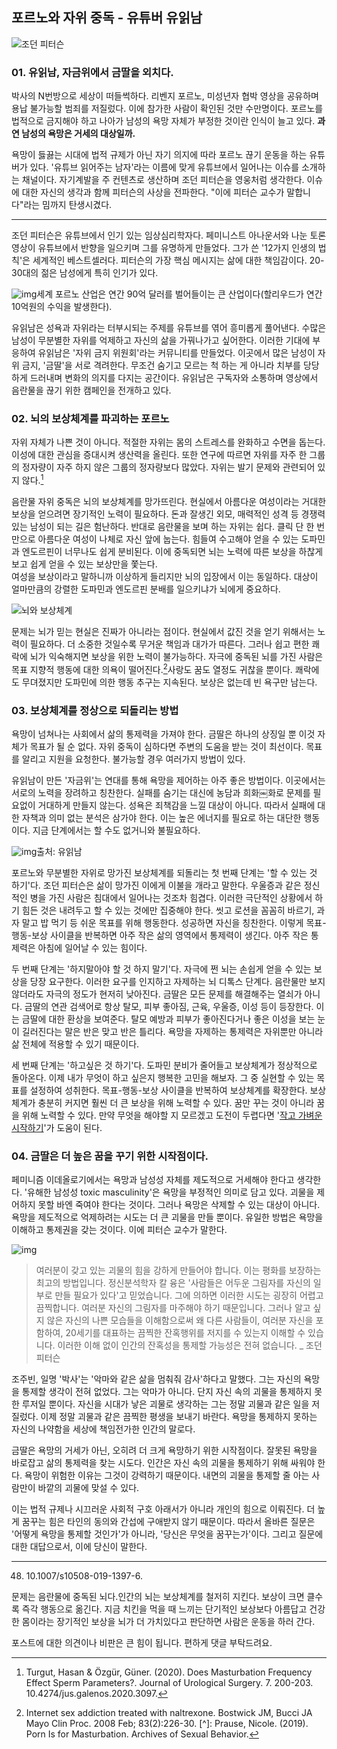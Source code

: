 ## 포르노와 자위 중독 - 유튜버 유읽남

![조던 피터슨]()

### 01. 유읽남, 자금위에서 금딸을 외치다.
박사의 N번방으로 세상이 떠들썩하다.
리벤지 포르노, 미성년자 협박 영상을 공유하며 용납 불가능할 범죄를 저질렀다.
이에 참가한 사람이 확인된 것만 수만명이다.
포르노를 법적으로 금지해야 하고 나아가 남성의 욕망 자체가 부정한 것이란 인식이 늘고 있다.
**과연 남성의 욕망은 거세의 대상일까.**

욕망이 듫끓는 시대에 법적 규제가 아닌 자기 의지에 따라 포르노 끊기 운동을 하는 유튜버가 있다.
'유튜브 읽어주는 남자'라는 이름에 맞게 유튜브에서 일어나는 이슈를 소개하는 채널이다.
자기계발을 주 컨텐츠로 생산하며 조던 피터슨을 영웅처럼 생각한다.
이슈에 대한 자신의 생각과 함께 피터슨의 사상을 전파한다.
"이에 피터슨 교수가 말합니다"라는 밈까지 탄생시겼다.

****

조던 피터슨은 유튜브에서 인기 있는 임상심리학자다.
페미니스트 아나운서와 나눈 토론 영상이 유튜브에서 반향을 일으키며 그를 유명하게 만들었다.
그가 쓴 '12가지 인생의 법칙'은 세계적인 베스트셀러다.
피터슨의 가장 핵심 메시지는 삶에 대한 책임감이다.
20-30대의 젊은 남성에게 특히 인기가 있다.

![img](https://blog.kakaocdn.net/dn/bjEFfk/btqK2rL4G20/l4y1SBerNv7Kqj9xa1FzR1/img.png)세계 포르노 산업은 연간 90억 달러를 벌어들이는 큰 산업이다(할리우드가 연간 10억원의 수익을 발생한다).


유읽남은 성욕과 자위라는 터부시되는 주제를 유튜브를 엮어 흥미롭게 풀어낸다.
수많은 남성이 무분별한 자위를 억제하고 자신의 삶을 가꿔나가고 싶어한다.
이러한 기대에 부응하여 유읽남은 '자위 금지 위원회'라는 커뮤니티를 만들었다.
이곳에서 많은 남성이 자위 금지, '금딸'을 서로 격려한다.
무조건 숨기고 모르는 척 하는 게 아니라 치부를 당당하게 드러내며 변화의 의지를 다지는 공간이다.
유읽남은 구독자와 소통하며 영상에서 음란물을 끊기 위한 캠페인을 전개하고 있다.


### 02. 뇌의 보상체계를 파괴하는 포르노
자위 자체가 나쁜 것이 아니다.
적절한 자위는 몸의 스트레스를 완화하고 수면을 돕는다.
이성에 대한 관심을 증대시켜 생산력을 올린다.
또한 연구에 따르면 자위를 자주 한 그룹의 정자량이 자주 하지 않은 그룹의 정자량보다 많았다.
자위는 발기 문제와 관련되어 있지 않다.[^1]

 음란물 자위 중독은 뇌의 보상체계를 망가뜨린다.
현실에서 아름다운 여성이라는 거대한 보상을 얻으려면 장기적인 노력이 필요하다.
돈과 잘생긴 외모, 매력적인 성격 등 경쟁력 있는 남성이 되는 길은 험난하다.
반대로 음란물을 보며 하는 자위는 쉽다.
클릭 단 한 번 만으로 아름다운 여성이 나체로 자신 앞에 눕는다.
힘들여 수고해야 얻을 수 있는 도파민과 엔도르핀이 너무나도 쉽게 분비된다.
이에 중독되면 뇌는 노력에 따른 보상을 하찮게 보고 쉽게 얻을 수 있는 보상만을 쫓는다.
<br>여성을 보상이라고 말하니까 이상하게 들리지만 뇌의 입장에서 이는 동일하다.
대상이 얼마만큼의 강렬한 도파민과 엔도르핀 분배를 일으키냐가 뇌에게 중요하다.


![뇌와 보상체계](https://blog.kakaocdn.net/dn/cDB7WA/btqDbGdaP6f/UeY74iZmfZc1kPcXqhzWs0/img.png)

문제는 뇌가 믿는 현실은 진짜가 아니라는 점이다.
현실에서 값진 것을 얻기 위해서는 노력이 필요하다.
더 소중한 것일수록 무거운 책임과 대가가 따른다.
그러나 쉽고 편한 쾌락에 뇌가 익숙해지면 보상을 위한 노력이 불가능하다.
자극에 중독된 뇌를 가진 사람은 목표 지향적 행동에 대한 의욕이 떨어진다.[^2]사랑도 꿈도 열정도 귀찮을 뿐이다.
쾌락에도 무뎌졌지만 도파민에 의한 행동 추구는 지속된다.
보상은 없는데 빈 욕구만 남는다.

### 03. 보상체계를 정상으로 되돌리는 방법
욕망이 넘쳐나는 사회에서 삶의 통제력을 가져야 한다.
금딸은 하나의 상징일 뿐 이것 자체가 목표가 될 순 없다.
자위 중독이 심하다면 주변의 도움을 받는 것이 최선이다.
목표를 알리고 지원을 요청한다.
불가능할 경우 여러가지 방법이 있다.


유읽남이 만든 '자금위'는 연대를 통해 욕망을 제어하는 아주 좋은 방법이다.
이곳에서는 서로의 노력을 장려하고 칭찬한다.
실패를 숨기는 대신에 농담과 희화￼화로 문제를 필요없이 거대하게 만들지 않는다.
성욕은 죄책감을 느낄 대상이 아니다.
따라서 실패에 대한 자책과 의미 없는 분석은 삼가야 한다.
이는 높은 에너지를 필요로 하는 대단한 행동이다.
지금 단계에서는 할 수도 없거니와 불필요하다.


![img](https://blog.kakaocdn.net/dn/bQIyiB/btqDceANRH9/ftAGO2TBhrgXsvp6a1yKq1/img.png)출처: 유읽남

포르노와 무분별한 자위로 망가진 보상체계를 되돌리는 첫 번째 단계는 '할 수 있는 것 하기'다.
조던 피터슨은 삶이 망가진 이에게 이불을 개라고 말한다.
우울증과 같은 정신적인 병을 가진 사람은 침대에서 일어나는 것조차 힘겹다.
이러한 극단적인 상황에서 하기 힘든 것은 내려두고 할 수 있는 것에만 집중해야 한다.
씻고 로션을 꼼꼼히 바르기, 과자 말고 밥 먹기 등 쉬운 목표를 위해 행동한다.
성공하면 자신을 칭찬한다.
이렇게 목표-행동-보상 사이클을 반복하면 아주 작은 삶의 영역에서 통제력이 생긴다.
아주 작은 통제력은 아침에 일어날 수 있는 힘이다.

두 번째 단계는 '하지말아야 할 것 하지 말기'다.
자극에 쩐 뇌는 손쉽게 얻을 수 있는 보상을 당장 요구한다.
이러한 요구를 인지하고 자제하는 뇌 디톡스 단계다.
음란물만 보지 않더라도 자극의 정도가 현저히 낮아진다.
금딸은 모든 문제를 해결해주는 열쇠가 아니다.
금딸의 연관 검색어로 항상 탈모, 피부 좋아짐, 근육, 우울증, 이성 등이 등장한다.
이는 금딸에 대한 환상을 보여준다.
탈모 예방과 피부가 좋아진다거나 좋은 이성을 보는 눈이 길러진다는 말은 반은 맞고 반은 틀리다.
욕망을 자제하는 통제력은 자위뿐만 아니라 삶 전체에 적용할 수 있기 때문이다.

세 번째 단계는 '하고싶은 것 하기'다.
도파민 분비가 줄어들고 보상체계가 정상적으로 돌아온다.
이제 내가 무엇이 하고 싶은지 행복한 고민을 해보자.
그 중 실현할 수 있는 목표를 설정하여 성취한다.
목표-행동-보상 사이클을 반복하여 보상체계를 확장한다.
보상체계가 충분히 커지면 훨씬 더 큰 보상을 위해 노력할 수 있다.
꿈만 꾸는 것이 아니라 꿈을 위해 노력할 수 있다.
만약 무엇을 해야할 지 모르겠고 도전이 두렵다면 '[작고 가벼운 시작하기](https://desarraigado.tistory.com/102)'가 도움이 된다.

### 04. 금딸은 더 높은 꿈을 꾸기 위한 시작점이다.
페미니즘 이데올로기에서는 욕망과 남성성 자체를 제도적으로 거세해야 한다고 생각한다.
'유해한 남성성 toxic masculinity'은 욕망을 부정적인 의미로 담고 있다.
괴물을 제어하지 못할 바엔 죽여야 한다는 것이다.
그러나 욕망은 삭제할 수 있는 대상이 아니다.
욕망을 제도적으로 억제하려는 시도는 더 큰 괴물을 만들 뿐이다.
유일한 방법은 욕망을 이해하고 통제권을 갖는 것이다.
이에 피터슨 교수가 말한다.

![img](https://blog.kakaocdn.net/dn/bi57Ul/btqGfusO44z/ebYkm6UB4XhP3KxEOYdYOK/img.png)

>여러분이 갖고 있는 괴물의 힘을 강하게 만들어야 합니다.
이는 평화를 보장하는 최고의 방법입니다.
 정신분석학자 칼 융은 '사람들은 어두운 그림자를 자신의 일부로 만들 필요가 있다'고 믿었습니다.
>그에 의하면 이러한 시도는 굉장히 어렵고 끔찍합니다.
여러분 자신의 그림자를 마주해야 하기 때문입니다.
그러나 알고 싶지 않은 자신의 나쁜 모습들을 이해함으로써 왜 다른 사람들이, 여러분 자신을 포함하여, 20세기를 대표하는 끔찍한 잔혹행위를 저지를 수 있는지 이해할 수 있습니다.
이러한 이해 없이 인간의 잔혹성을 통제할 가능성은 전혀 없습니다.
_ 조던 피터슨

조주빈, 일명 '박사'는 '악마와 같은 삶을 멈춰줘 감사'하다고 말했다.
그는 자신의 욕망을 통제할 생각이 전혀 없었다.
그는 악마가 아니다.
단지 자신 속의 괴물을 통제하지 못한 루저일 뿐이다.
자신을 시대가 낳은 괴물로 생각하는 그는 정말 괴물과 같은 일을 저질렀다.
이제 정말 괴물과 같은 끔찍한 평생을 보내기 바란다.
욕망을 통제하지 못하는 자신의 나약함을 세상에 책임전가한 인간의 말로다.


금딸은 욕망의 거세가 아닌, 오히려 더 크게 욕망하기 위한 시작점이다.
잘못된 욕망을 바로잡고 삶의 통제력을 찾는 시도다.
인간은 자신 속의 괴물을 통제하기 위해 싸워야 한다.
욕망이 위험한 이유는 그것이 강력하기 때문이다.
내면의 괴물을 통제할 줄 아는 사람만이 바깥의 괴물에 맞설 수 있다.


이는 법적 규제나 시끄러운 사회적 구호 아래서가 아니라 개인의 힘으로 이뤄진다.
더 높게 꿈꾸는 힘은 타인의 동의와 간섭에 구애받지 않기 때문이다.
따라서 올바른 질문은 '어떻게 욕망을 통제할 것인가'가 아니라, '당신은 무엇을 꿈꾸는가'이다.
그리고 질문에 대한 대답으로서, 이에 당신이 말한다.

***

[^1]: Turgut, Hasan & Özgür, Güner. (2020). Does Masturbation Frequency Effect Sperm Parameters?. Journal of Urological Surgery. 7. 200-203. 10.4274/jus.galenos.2020.3097.
[^2]: Internet sex addiction treated with naltrexone. Bostwick JM, Bucci JA Mayo Clin Proc. 2008 Feb; 83(2):226-30.
[^]: Prause, Nicole. (2019). Porn Is for Masturbation. Archives of Sexual Behavior.
48. 10.1007/s10508-019-1397-6.

문제는 음란물에 중독된 뇌다.인간의 뇌는 보상체계를 철저히 지킨다.
보상이 크면 클수록 즉각 행동으로 옮긴다.
지금 치킨을 먹을 때 느끼는 단기적인 보상보다 아름답고 건강한 몸이라는 장기적인 보상을 뇌가 더 가치있다고 판단하면 사람은 운동을 하러 간다.

포스트에 대한 의견이나 비판은 큰 힘이 됩니다.
편하게 댓글 부탁드려요.

